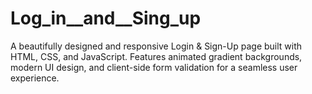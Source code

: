 # Log_in__and__Sing_up
A beautifully designed and responsive Login &amp; Sign-Up page built with HTML, CSS, and JavaScript. Features animated gradient backgrounds, modern UI design, and client-side form validation for a seamless user experience.
